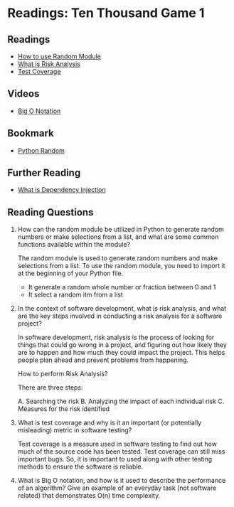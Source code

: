 # Readings: Ten Thousand Game 1

## Readings

- [How to use Random Module](https://www.pythonforbeginners.com/random/how-to-use-the-random-module-in-python)
- [What is Risk Analysis](https://www.edureka.co/blog/risk-analysis-in-software-testing/)
- [Test Coverage](https://martinfowler.com/bliki/TestCoverage.html)

## Videos

- [Big O Notation](https://www.youtube.com/watch?v=v4cd1O4zkGw)

## Bookmark

- [Python Random](https://docs.python.org/3/library/random.html)

## Further Reading

- [What is Dependency Injection](https://www.freecodecamp.org/news/a-quick-intro-to-dependency-injection-what-it-is-and-when-to-use-it-7578c84fa88f/)

## Reading Questions

1. How can the random module be utilized in Python to generate random numbers or make selections from a list, and what are some common functions available within the module?

    The random module is used to generate random numbers and make selections from a list. To use the random module, you need to import it at the beginning of your Python file.

    - It generate a random whole number or fraction between 0 and 1
    - It select a random itm from a list

2. In the context of software development, what is risk analysis, and what are the key steps involved in conducting a risk analysis for a software project?

    In software development, risk analysis is the process of looking for things that could go wrong in a project, and figuring out how likely they are to happen and how much they could impact the project. This helps people plan ahead and prevent problems from happening.

    How to perform Risk Analysis?

    There are three steps:

    A. Searching the risk
    B. Analyzing the impact of each individual risk
    C. Measures for the risk identified

3. What is test coverage and why is it an important (or potentially misleading) metric in software testing?

    Test coverage is a measure used in software testing to find out how much of the source code has been tested. Test coverage can still miss important bugs. So, it is important to used along with other testing methods to ensure the software is reliable.

4. What is Big O notation, and how is it used to describe the performance of an algorithm? Give an example of an everyday task (not software related) that demonstrates O(n) time complexity.
